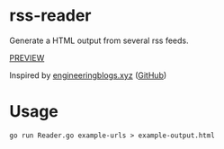 # rss-reader

Generate a HTML output from several rss feeds. 

[PREVIEW](https://htmlpreview.github.io/?https://github.com/mnlwldr/rss-reader/blob/main/example-output.html)

Inspired by [engineeringblogs.xyz](https://engineeringblogs.xyz/) ([GitHub](https://github.com/peterc/engblogs))

# Usage 
`go run Reader.go example-urls > example-output.html`